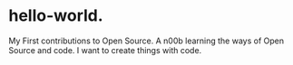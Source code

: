 # hello-world.
My First contributions to Open Source.
A n00b learning the ways of Open Source and code. I want to create things with code.
